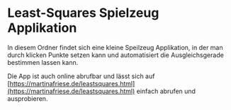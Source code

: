 # Least-Squares Spielzeug Applikation
In diesem Ordner findet sich eine kleine Speilzeug Applikation, in der man durch klicken Punkte setzen kann und automatisiert die Ausgleichsgerade bestimmen lassen kann.

Die App ist auch online abrufbar und lässt sich auf [https://martinafriese.de/leastsquares.html](https://martinafriese.de/leastsquares.html) einfach abrufen und ausprobieren.
